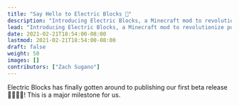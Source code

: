 ```yaml
---
title: "Say Hello to Electric Blocks 👋"
description: "Introducing Electric Blocks, a Minecraft mod to revolutionize power engineering!"
lead: "Introducing Electric Blocks, a Minecraft mod to revolutionize power engineering!"
date: 2021-02-21T18:54:00-08:00
lastmod: 2021-02-21T18:54:00-08:00
draft: false
weight: 50
images: []
contributors: ["Zach Sugano"]
---
```


Electric Blocks has finally gotten around to publishing our first beta release 🚀🥳🎈🎉! This is a major milestone for us.
